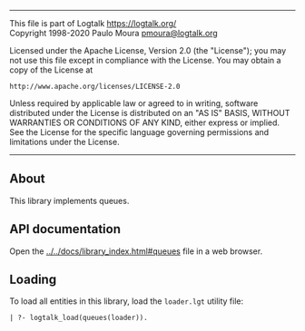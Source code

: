 ________________________________________________________________________

This file is part of Logtalk <https://logtalk.org/>  
Copyright 1998-2020 Paulo Moura <pmoura@logtalk.org>

Licensed under the Apache License, Version 2.0 (the "License");
you may not use this file except in compliance with the License.
You may obtain a copy of the License at

    http://www.apache.org/licenses/LICENSE-2.0

Unless required by applicable law or agreed to in writing, software
distributed under the License is distributed on an "AS IS" BASIS,
WITHOUT WARRANTIES OR CONDITIONS OF ANY KIND, either express or implied.
See the License for the specific language governing permissions and
limitations under the License.
________________________________________________________________________


About
-----

This library implements queues.


API documentation
-----------------

Open the [../../docs/library_index.html#queues](../../docs/library_index.html#queues)
file in a web browser.


Loading
-------

To load all entities in this library, load the `loader.lgt` utility file:

	| ?- logtalk_load(queues(loader)).
